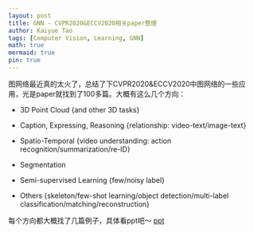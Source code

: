 ```yaml
---
layout: post
title: GNN - CVPR2020&ECCV2020相关paper整理
author: Kaiyue Tao
tags: [Computer Vision, Learning, GNN]
math: true
mermaid: true
pin: true
---
```


图网络最近真的太火了，总结了下CVPR2020&ECCV2020中图网络的一些应用，光是paper就找到了100多篇。大概有这么几个方向：

- 3D Point Cloud {and other 3D tasks}

- Caption, Expressing, Reasoning {relationship: video-text/image-text}

- Spatio-Temporal {video understanding: action recognition/summarization/re-ID}

- Segmentation

- Semi-supervised Learning {few/noisy label} 

- Others {skeleton/few-shot learning/object detection/multi-label classification/matching/reconstruction}

每个方向都大概找了几篇例子，具体看ppt吧～ [ppt](/assets/GNN_application_2020.pptx)